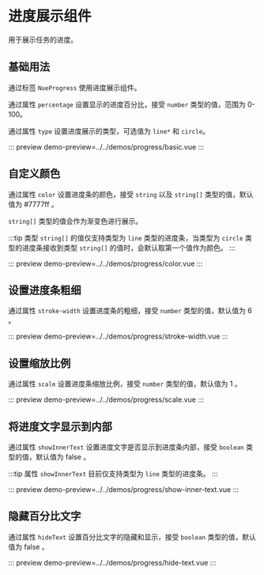 # 进度展示组件

用于展示任务的进度。

## 基础用法

通过标签 `NueProgress` 使用进度展示组件。

通过属性 `percentage` 设置显示的进度百分比，接受 `number` 类型的值，范围为 0-100。

通过属性 `type` 设置进度展示的类型，可选值为 `line*` 和 `circle`。

::: preview
demo-preview=../../demos/progress/basic.vue
:::

## 自定义颜色

通过属性 `color` 设置进度条的颜色，接受 `string` 以及 `string[]` 类型的值，默认值为 #7777ff 。

`string[]` 类型的值会作为渐变色进行展示。

:::tip
类型 `string[]` 的值仅支持类型为 `line` 类型的进度条，当类型为 `circle` 类型的进度条接收到类型 `string[]` 的值时，会默认取第一个值作为颜色。
:::

::: preview
demo-preview=../../demos/progress/color.vue
:::

## 设置进度条粗细

通过属性 `stroke-width` 设置进度条的粗细，接受 `number` 类型的值，默认值为 6 。

::: preview
demo-preview=../../demos/progress/stroke-width.vue
:::

## 设置缩放比例

通过属性 `scale` 设置进度条缩放比例，接受 `number` 类型的值，默认值为 1 。

::: preview
demo-preview=../../demos/progress/scale.vue
:::

## 将进度文字显示到内部

通过属性 `showInnerText` 设置进度文字是否显示到进度条内部，接受 `boolean` 类型的值，默认值为 false 。

:::tip
属性 `showInnerText` 目前仅支持类型为 `line` 类型的进度条。
:::

::: preview
demo-preview=../../demos/progress/show-inner-text.vue
:::

## 隐藏百分比文字

通过属性 `hideText` 设置百分比文字的隐藏和显示，接受 `boolean` 类型的值，默认值为 false 。

::: preview
demo-preview=../../demos/progress/hide-text.vue
:::
